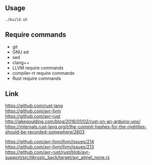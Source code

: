 ## Usage

`./build.sh`

## Require commands

- git
- GNU ed
- sed
- clang++
- LLVM require commands
- compiler-rt require commands
- Rust require commands

## Link

https://github.com/rust-lang  
https://github.com/avr-llvm  
https://github.com/avr-rust  
http://jakegoulding.com/blog/2016/01/02/rust-on-an-arduino-uno/  
https://internals.rust-lang.org/t/the-commit-hashes-for-the-nightlies-should-be-recorded-somewhere/2603  

https://github.com/avr-llvm/llvm/issues/214  
https://github.com/avr-llvm/llvm/issues/213  
https://github.com/avr-rust/rust/blob/avr-support/src/librustc_back/target/avr_atmel_none.rs  

